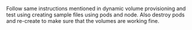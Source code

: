 Follow same instructions mentioned in dynamic volume provisioning and test using creating sample files using pods and node. 
Also destroy pods and re-create to make sure that the volumes are working fine.
